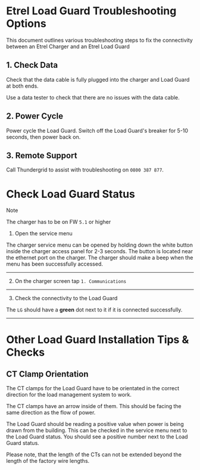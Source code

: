 # Etrel Load Guard Troubleshooting Options
This document outlines various troubleshooting steps to fix the connectivity between an Etrel Charger and an Etrel Load Guard

## 1. Check Data
Check that the data cable is fully plugged into the charger and Load Guard at both ends.

Use a data tester to check that there are no issues with the data cable.

## 2. Power Cycle
Power cycle the Load Guard. Switch off the Load Guard's breaker for 5-10 seconds, then power back on.  

## 3. Remote Support
Call Thundergrid to assist with troubleshooting on `0800 387 877`.

# Check Load Guard Status
> [!NOTE]
> The charger has to be on FW `5.1` or higher
1. Open the service menu

The charger service menu can be opened by holding down the white button inside the charger access panel for 2-3 seconds. The button is located near the ethernet port on the charger. The charger should make a beep when the menu has been successfully accessed.
***
2. On the charger screen tap `1. Communications`

***
3. Check the connectivity to the Load Guard

The `LG` should have a **green** dot next to it if it is connected successfully.
***

# Other Load Guard Installation Tips & Checks
## CT Clamp Orientation
The CT clamps for the Load Guard have to be orientated in the correct direction for the load management system to work.

The CT clamps have an arrow inside of them. This should be facing the same direction as the flow of power.

The Load Guard should be reading a positive value when power is being drawn from the building. This can be checked in the service menu next to the Load Guard status. You should see a positive number next to the Load Guard status.

Please note, that the length of the CTs can not be extended beyond the length of the factory wire lengths.
